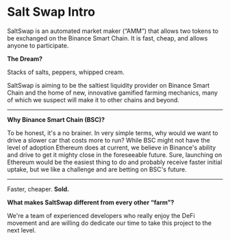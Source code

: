 # Salt Swap Intro

SaltSwap is an automated market maker \(“AMM”\) that allows two tokens to be exchanged on the Binance Smart Chain. It is fast, cheap, and allows anyone to participate.

**The Dream?**

Stacks of salts, peppers, whipped cream.

SaltSwap is aiming to be the saltiest liquidity provider on Binance Smart Chain and the home of new, innovative gamified farming mechanics, many of which we suspect will make it to other chains and beyond.

---

**Why Binance Smart Chain \(BSC\)?**

To be honest, it's a no brainer. In very simple terms, why would we want to drive a slower car that costs more to run? While BSC might not have the level of adoption Ethereum does at current, we believe in Binance's ability and drive to get it mighty close in the foreseeable future. Sure, launching on Ethereum would be the easiest thing to do and probably receive faster initial uptake, but we like a challenge and are betting on BSC's future.

---

Faster, cheaper. **Sold.**

**What makes SaltSwap different from every other “farm”?**

We're a team of experienced developers who really enjoy the DeFi movement and are willing do dedicate our time to take this project to the next level.
